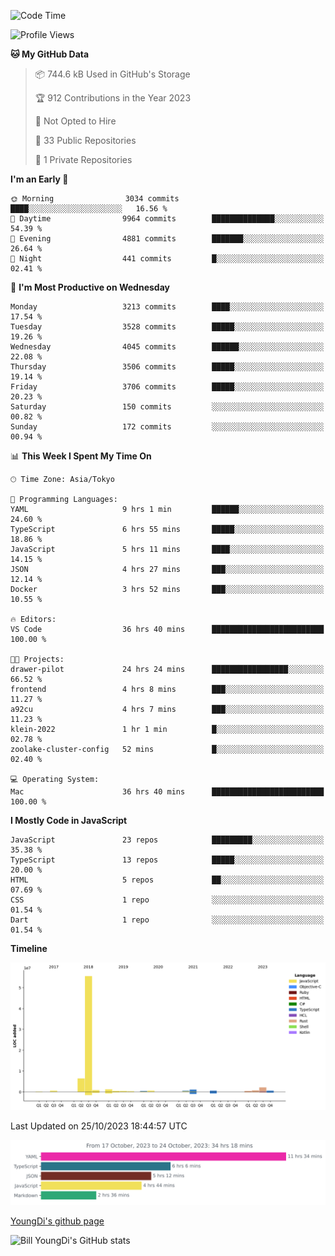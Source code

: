 <!--START_SECTION:waka-->
![Code Time](http://img.shields.io/badge/Code%20Time-74%20hrs%204%20mins-blue)

![Profile Views](http://img.shields.io/badge/Profile%20Views-0-blue)

**🐱 My GitHub Data** 

> 📦 744.6 kB Used in GitHub's Storage 
 > 
> 🏆 912 Contributions in the Year 2023
 > 
> 🚫 Not Opted to Hire
 > 
> 📜 33 Public Repositories 
 > 
> 🔑 1 Private Repositories 
 > 
**I'm an Early 🐤** 

```text
🌞 Morning                3034 commits        ████░░░░░░░░░░░░░░░░░░░░░   16.56 % 
🌆 Daytime                9964 commits        ██████████████░░░░░░░░░░░   54.39 % 
🌃 Evening                4881 commits        ███████░░░░░░░░░░░░░░░░░░   26.64 % 
🌙 Night                  441 commits         █░░░░░░░░░░░░░░░░░░░░░░░░   02.41 % 
```
📅 **I'm Most Productive on Wednesday** 

```text
Monday                   3213 commits        ████░░░░░░░░░░░░░░░░░░░░░   17.54 % 
Tuesday                  3528 commits        █████░░░░░░░░░░░░░░░░░░░░   19.26 % 
Wednesday                4045 commits        ██████░░░░░░░░░░░░░░░░░░░   22.08 % 
Thursday                 3506 commits        █████░░░░░░░░░░░░░░░░░░░░   19.14 % 
Friday                   3706 commits        █████░░░░░░░░░░░░░░░░░░░░   20.23 % 
Saturday                 150 commits         ░░░░░░░░░░░░░░░░░░░░░░░░░   00.82 % 
Sunday                   172 commits         ░░░░░░░░░░░░░░░░░░░░░░░░░   00.94 % 
```


📊 **This Week I Spent My Time On** 

```text
🕑︎ Time Zone: Asia/Tokyo

💬 Programming Languages: 
YAML                     9 hrs 1 min         ██████░░░░░░░░░░░░░░░░░░░   24.60 % 
TypeScript               6 hrs 55 mins       █████░░░░░░░░░░░░░░░░░░░░   18.86 % 
JavaScript               5 hrs 11 mins       ████░░░░░░░░░░░░░░░░░░░░░   14.15 % 
JSON                     4 hrs 27 mins       ███░░░░░░░░░░░░░░░░░░░░░░   12.14 % 
Docker                   3 hrs 52 mins       ███░░░░░░░░░░░░░░░░░░░░░░   10.55 % 

🔥 Editors: 
VS Code                  36 hrs 40 mins      █████████████████████████   100.00 % 

🐱‍💻 Projects: 
drawer-pilot             24 hrs 24 mins      █████████████████░░░░░░░░   66.52 % 
frontend                 4 hrs 8 mins        ███░░░░░░░░░░░░░░░░░░░░░░   11.27 % 
a92cu                    4 hrs 7 mins        ███░░░░░░░░░░░░░░░░░░░░░░   11.23 % 
klein-2022               1 hr 1 min          █░░░░░░░░░░░░░░░░░░░░░░░░   02.78 % 
zoolake-cluster-config   52 mins             █░░░░░░░░░░░░░░░░░░░░░░░░   02.40 % 

💻 Operating System: 
Mac                      36 hrs 40 mins      █████████████████████████   100.00 % 
```

**I Mostly Code in JavaScript** 

```text
JavaScript               23 repos            █████████░░░░░░░░░░░░░░░░   35.38 % 
TypeScript               13 repos            █████░░░░░░░░░░░░░░░░░░░░   20.00 % 
HTML                     5 repos             ██░░░░░░░░░░░░░░░░░░░░░░░   07.69 % 
CSS                      1 repo              ░░░░░░░░░░░░░░░░░░░░░░░░░   01.54 % 
Dart                     1 repo              ░░░░░░░░░░░░░░░░░░░░░░░░░   01.54 % 
```



**Timeline**

![Lines of Code chart](https://raw.githubusercontent.com/Youngdi/Youngdi/master/assets/bar_graph.png)


 Last Updated on 25/10/2023 18:44:57 UTC
<!--END_SECTION:waka-->

![wakatime](./images/stat.svg)

[YoungDi's github page](https://youngdi.github.io)

![Bill YoungDi's GitHub stats](https://github-readme-stats.vercel.app/api?username=youngdi&count_private=true&show_icons=true)
